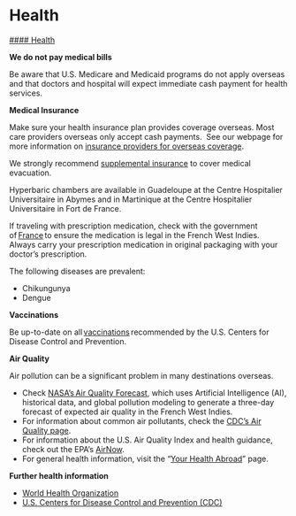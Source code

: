 # Health

[#### Health](javascript:void(0); "Health")

**We do not pay medical bills**

Be aware that U.S. Medicare and Medicaid programs do not apply overseas and that doctors and hospital will expect immediate cash payment for health services.  
  
**Medical Insurance**

Make sure your health insurance plan provides coverage overseas. Most care providers overseas only accept cash payments.  See our webpage for more information on [insurance providers for overseas coverage](https://travel.state.gov/content/travel/en/international-travel/before-you-go/your-health-abroad/insurance-providers-overseas.html).

We strongly recommend [supplemental insurance](https://travel.state.gov/content/travel/en/international-travel/before-you-go/your-health-abroad/insurance-providers-overseas.html) to cover medical evacuation.  
  
Hyperbaric chambers are available in Guadeloupe at the Centre Hospitalier Universitaire in Abymes and in Martinique at the Centre Hospitalier Universitaire in Fort de France.

If traveling with prescription medication, check with the government of [France](http://franceintheus.org/) to ensure the medication is legal in the French West Indies. Always carry your prescription medication in original packaging with your doctor’s prescription.

The following diseases are prevalent:

* Chikungunya
* Dengue

**Vaccinations**

Be up-to-date on all [vaccinations](https://wwwnc.cdc.gov/travel/destinations/traveler/none/dominica?s_cid=ncezid-dgmq-travel-single-001) recommended by the U.S. Centers for Disease Control and Prevention. 

**Air Quality**

Air pollution can be a significant problem in many destinations overseas.

* Check [NASA’s Air Quality Forecast](https://aeronet.gsfc.nasa.gov/new_web/aqforecast), which uses Artificial Intelligence (AI), historical data, and global pollution modeling to generate a three-day forecast of expected air quality in the French West Indies.
* For information about common air pollutants, check the [CDC’s Air Quality page](https://www.cdc.gov/air-quality/pollutants/).
* For information about the U.S. Air Quality Index and health guidance, check out the EPA’s [AirNow](https://www.airnow.gov/aqi/aqi-basics/).
* For general health information, visit the “[Your Health Abroad](https://travel.state.gov/content/travel/en/international-travel/before-you-go/your-health-abroad.html)” page.

**Further health information**

* [World Health Organization](https://www.who.int/health-topics/travel-and-health/)
* [U.S. Centers for Disease Control and Prevention (CDC)](https://wwwnc.cdc.gov/travel/destinations/list)